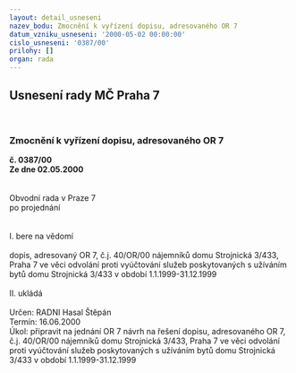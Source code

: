 ```yaml
---
layout: detail_usneseni
nazev_bodu: Zmocnění k vyřízení dopisu, adresovaného OR 7
datum_vzniku_usneseni: '2000-05-02 00:00:00'
cislo_usneseni: '0387/00'
prilohy: []
organ: rada
---
```

<div id="ucUsn_pList" class="usn">
	<span><h2>Usnesení rady MČ Praha 7 </h2>
<br></span><div class="standBody">
<span><h3>Zmocnění k vyřízení dopisu, adresovaného OR 7</h3></span><div class="center">
		<strong>č. 0387/00</strong><br>
	</div>
<div class="center">
		<strong>Ze dne 02.05.2000</strong><br><br>
	</div>
<br>Obvodní rada v Praze 7<br>po projednání<br><br><br>I.	bere na vědomí<br><br> dopis, adresovaný OR 7, č.j. 40/OR/00 nájemníků domu Strojnická 3/433, Praha 7 ve věci odvolání proti vyúčtování služeb poskytovaných s užíváním bytů domu Strojnická 3/433 v období 1.1.1999-31.12.1999<br><br>II.	ukládá <br><br> Určen:	     	RADNI Hasal Štěpán<br>Termín: 16.06.2000<br>Úkol:	připravit na jednání OR 7 návrh na řešení dopisu, adresovaného OR 7, č.j. 40/OR/00 nájemníků domu Strojnická 3/433, Praha 7 ve věci odvolání proti vyúčtování služeb poskytovaných s užíváním bytů domu Strojnická 3/433 v období 1.1.1999-31.12.1999<br> <br>
</div>
</div>